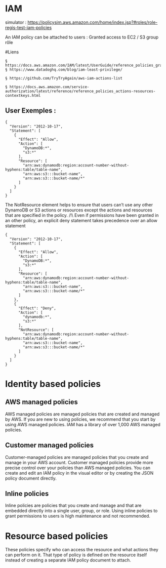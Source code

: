 # IAM
simulator : https://policysim.aws.amazon.com/home/index.jsp?#roles/role-regis-test-iam-policies

An IAM policy can be attached to 
users : Granted access to EC2 / S3
group
rôle

#Liens

	§ https://docs.aws.amazon.com/IAM/latest/UserGuide/reference_policies_grammar.html
	§ https://www.datadoghq.com/blog/iam-least-privilege/

	§ https://github.com/TryTryAgain/aws-iam-actions-list

	§ https://docs.aws.amazon.com/service-authorization/latest/reference/reference_policies_actions-resources-contextkeys.html


## User Exemples : 

```
{
  "Version": "2012-10-17",
  "Statement": [
    {
      "Effect": "Allow",
      "Action": [
        "DynamoDB:*",
        "s3:*"
      ],
      "Resource": [
        "arn:aws:dynamodb:region:account-number-without-hyphens:table/table-name",
        "arn:aws:s3:::bucket-name",
        "arn:aws:s3:::bucket-name/*"
      ]
    }
  ]
}

```
The NotResource element helps to ensure that users can’t use any other DynamoDB or S3 actions or resources except the actions and resources that are specified in the policy.
/!\ Even if permissions have been granted in an other policy, an explicit deny statement takes precedence over an allow statement
```
{
  "Version": "2012-10-17",
  "Statement": [
    {
      "Effect": "Allow",
      "Action": [
        "DynamoDB:*",
        "s3:*"
      ],
      "Resource": [
        "arn:aws:dynamodb:region:account-number-without-hyphens:table/table-name",
        "arn:aws:s3:::bucket-name",
        "arn:aws:s3:::bucket-name/*"
      ]
    },
    {
      "Effect": "Deny",
      "Action": [
        "dynamodb:*",
        "s3:*"
      ],
      "NotResource": [
        "arn:aws:dynamodb:region:account-number-without-hyphens:table/table-name",
        "arn:aws:s3:::bucket-name",
        "arn:aws:s3:::bucket-name/*"
      ]
    }
  ]
}

```
# Identity based policies
## AWS managed policies
AWS managed policies are managed policies that are created and managed by AWS. If you are new to using policies, we recommend that you start by using AWS managed policies. IAM has a library of over 1,000 AWS managed policies.

## Customer managed policies
Customer-managed policies are managed policies that you create and manage in your AWS account. Customer managed policies provide more precise control over your policies than AWS managed policies. You can create and edit an IAM policy in the visual editor or by creating the JSON policy document directly.

## Inline policies
Inline policies are policies that you create and manage and that are embedded directly into a single user, group, or role. Using inline policies to grant permissions to users is high maintenance and not recommended.

# Resource based policies 
These policies specify who can access the resource and what actions they can perform on it.
That type of policy is defined on the resource itself instead of creating a separate IAM policy document to attach.

